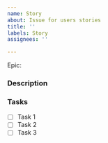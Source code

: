 ```yaml
---
name: Story
about: Issue for users stories
title: ''
labels: Story
assignees: ''

---
```


Epic: 

### Description

### Tasks

- [ ] Task 1
- [ ] Task 2
- [ ] Task 3
